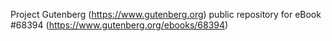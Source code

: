 Project Gutenberg (https://www.gutenberg.org) public repository for
eBook #68394 (https://www.gutenberg.org/ebooks/68394)

